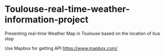 # Toulouse-real-time-weather-information-project
Presenting real-time Weather Map in Toulouse based on the location of bus stop

Use Mapbox for getting API https://www.mapbox.com/



